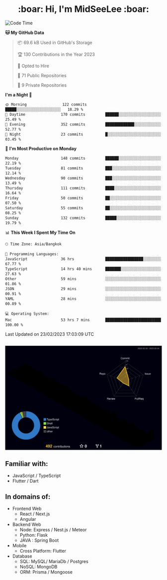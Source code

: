 <h1 align="center"> :boar: Hi, I'm MidSeeLee :boar:</h1>
 
<!--START_SECTION:waka-->
![Code Time](http://img.shields.io/badge/Code%20Time-334%20hrs%209%20mins-blue)

**🐱 My GitHub Data** 

> 📦 69.6 kB Used in GitHub's Storage 
 > 
> 🏆 130 Contributions in the Year 2023
 > 
> 💼 Opted to Hire
 > 
> 📜 71 Public Repositories 
 > 
> 🔑 9 Private Repositories 
 > 
**I'm a Night 🦉** 

```text
🌞 Morning                122 commits         █████░░░░░░░░░░░░░░░░░░░░   18.29 % 
🌆 Daytime                170 commits         ██████░░░░░░░░░░░░░░░░░░░   25.49 % 
🌃 Evening                352 commits         █████████████░░░░░░░░░░░░   52.77 % 
🌙 Night                  23 commits          █░░░░░░░░░░░░░░░░░░░░░░░░   03.45 % 
```
📅 **I'm Most Productive on Monday** 

```text
Monday                   148 commits         ██████░░░░░░░░░░░░░░░░░░░   22.19 % 
Tuesday                  81 commits          ███░░░░░░░░░░░░░░░░░░░░░░   12.14 % 
Wednesday                90 commits          ███░░░░░░░░░░░░░░░░░░░░░░   13.49 % 
Thursday                 111 commits         ████░░░░░░░░░░░░░░░░░░░░░   16.64 % 
Friday                   50 commits          ██░░░░░░░░░░░░░░░░░░░░░░░   07.50 % 
Saturday                 55 commits          ██░░░░░░░░░░░░░░░░░░░░░░░   08.25 % 
Sunday                   132 commits         █████░░░░░░░░░░░░░░░░░░░░   19.79 % 
```


📊 **This Week I Spent My Time On** 

```text
🕑︎ Time Zone: Asia/Bangkok

💬 Programming Languages: 
JavaScript               36 hrs              █████████████████░░░░░░░░   67.77 % 
TypeScript               14 hrs 40 mins      ███████░░░░░░░░░░░░░░░░░░   27.63 % 
Other                    59 mins             ░░░░░░░░░░░░░░░░░░░░░░░░░   01.86 % 
JSON                     29 mins             ░░░░░░░░░░░░░░░░░░░░░░░░░   00.91 % 
YAML                     28 mins             ░░░░░░░░░░░░░░░░░░░░░░░░░   00.89 % 

💻 Operating System: 
Mac                      53 hrs 7 mins       █████████████████████████   100.00 % 
```


 Last Updated on 23/02/2023 17:03:09 UTC
<!--END_SECTION:waka-->

##

![](./profile-3d-contrib/profile-night-rainbow.svg)

## Familiar with:
- JavaScript / TypeScript
- Flutter / Dart

## In domains of:
- Frontend Web
  - React / Next.js
  - Angular
- Backend Web
  - Node: Express / Nest.js / Meteor
  - Python: Flask
  - JAVA : Spring Boot
- Mobile
  - Cross Platform: Flutter
- Database
  - SQL: MySQL/ MariaDb / Postgres
  - NoSQL: MongoDB
  - ORM: Prisma / Mongoose
